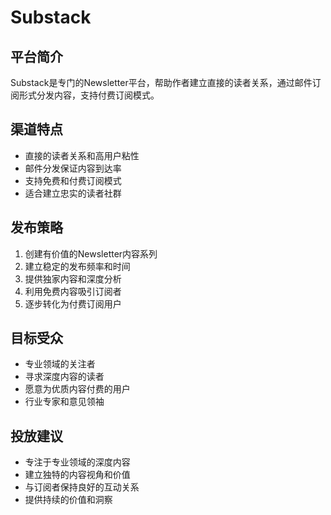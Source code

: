 # Substack

## 平台简介
Substack是专门的Newsletter平台，帮助作者建立直接的读者关系，通过邮件订阅形式分发内容，支持付费订阅模式。

## 渠道特点
- 直接的读者关系和高用户粘性
- 邮件分发保证内容到达率
- 支持免费和付费订阅模式
- 适合建立忠实的读者社群

## 发布策略
1. 创建有价值的Newsletter内容系列
2. 建立稳定的发布频率和时间
3. 提供独家内容和深度分析
4. 利用免费内容吸引订阅者
5. 逐步转化为付费订阅用户

## 目标受众
- 专业领域的关注者
- 寻求深度内容的读者
- 愿意为优质内容付费的用户
- 行业专家和意见领袖

## 投放建议
- 专注于专业领域的深度内容
- 建立独特的内容视角和价值
- 与订阅者保持良好的互动关系
- 提供持续的价值和洞察
